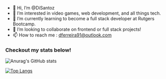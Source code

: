- 👋 Hi, I’m @DiSantoz
- 👀 I’m interested in video games, web development, and all things tech. 
- 🌱 I’m currently learning to become a full stack developer at Rutgers Bootcamp. 
- 🔭 I’m looking to collaborate on frontend or full stack projects!  
- 📫 How to reach me : dferreira91@outlook.com

### Checkout my stats below!
![Anurag's GitHub stats](https://github-readme-stats.vercel.app/api?username=disantoz&show_icons=true)<br />

[![Top Langs](https://github-readme-stats.vercel.app/api/top-langs/?username=disantoz)](https://github.com/anuraghazra/github-readme-stats)





<!---
DiSantoz/DiSantoz is a ✨ special ✨ repository because its `README.md` (this file) appears on your GitHub profile.
You can click the Preview link to take a look at your changes.
--->
